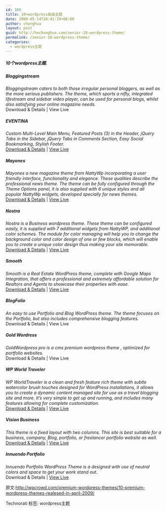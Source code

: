 ```yaml
---
id: 165
title: 10+wordpress高级主题
date: 2009-05-14T20:41:19+08:00
author: chonghua
layout: post
guid: http://hechonghua.com/senior-10-wordpress-theme/
permalink: /senior-10-wordpress-theme/
categories:
  - wordpress主题
---
```

##### 10个wordpress主题.

<!--more-->

##### Bloggingstream

_Bloggingstream caters to both those irregular personal bloggers, as well as the more serious publishers. The theme, which sports a nifty, integrated lifestream and sidebar video player, can be used for personal blogs, whilst also satisfying your online magazine needs._  
Download & Details | View Live

##### EVENTINA

_Custom Multi-Level Main Menu, Featured Posts (3) in the Header, jQuery Tabs in the Sidebar, jQuery Tabs in Comments Section, Easy Social Bookmarking, Stylish Footer._  
[Download & Details](https://www.e-junkie.com/ecom/gb.php?cl=56027&c=ib&aff=54589) | [View Live](http://www.themescloset.com/demo/eventina/)

##### Mayones

_Mayones a new magazine theme from NattyWp incorporating a user friendly interface, functionality and elegance. These qualities describe the professional news theme. The theme can be fully configured through the Theme Options panel, it is also supplied with 6 unique styles and all popular NattyWp widgets, developed specially for news themes._  
[Download & Details](http://www.nattywp.com/member/go.php?r=332&i=l1) | [View Live](http://test.nattywp.com/preview.php?theme=mayones)

##### Nostra

_Nostra is a Business wordpress theme. These theme can be configured easily, it is supplied with 7 additional widgets from NattyWP, and additional color schemes. The module for color managing will help you to change the background color and color design of one or few blocks, which will enable you to create a unique color design thus making your site memorable._  
[Download & Details](http://www.nattywp.com/member/go.php?r=332&i=l1) | [View Live](http://test.nattywp.com/preview.php?theme=nostra)

##### Smooth

_Smooth is a Real Estate WordPress theme, complete with Google Maps Integration, that offers a professional and extremely affordable solution for Realtors and Agents to showcase their properties with ease._  
[Download & Details](https://www.e-junkie.com/ecom/gb.php?ii=237518&c=ib&aff=54589) | [View Live](http://gorillathemes.com/smooth/)

##### BlogFolio

_An easy to use Portfolio and Blog WordPress theme. The theme focuses on the Portfolio, but also includes comprehensive blogging features._  
Download & Details | View Live

##### Gold Wordress

_GoldWordpress pro is a cms premium wordpress theme , optimized for portfolio websites._  
Download & Details | View Live

##### WP World Traveler

_WP WorldTraveler is a clean and fresh feature rich theme with subtle watercolor brush touches designed for WordPress installations, it allows you to create a dynamic content managed site for use as a travel blogging site and more. It’s very simple to get up and running, and includes many features allowing for complete customization._  
[Download & Details](http://themeforest.net/item/wp-world-traveler-travel-wordpress-theme/36546?ref=wpcrowd) | [View Live](http://wp.contempographicdesign.com/wp_worldtraveler/)

##### Vision Business

_This theme is a fixed layout with two columns. This site is best suitable for a business, company, Blog, portfolio, or freelancer portfolio website as well._  
[Download & Details](http://themeforest.net/item/vision-business-wordpress-template/37188?ref=wpcrowd) | [View Live](http://www.bannersmonster.com/demo)

##### Innuendo Portfolio

_Innuendo Portfolio WordPress Theme is a designed with use of neutral colors and space to get your work stand out._  
Download & Details | [View Live](http://www.revolutioncore.com/demo/innuendo/)

原文:http://wpcrowd.com/premium-wordpress-themes/10-premium-wordpress-themes-realesed-in-april-2009/

<div class="wlWriterEditableSmartContent" id="scid:0767317B-992E-4b12-91E0-4F059A8CECA8:c36ade38-ab74-41dc-ae83-6b1df51fffe1" style="padding-right: 0px; display: inline; padding-left: 0px; float: none; padding-bottom: 0px; margin: 0px; padding-top: 0px">
  Technorati 标签: wordpress主题
</div>